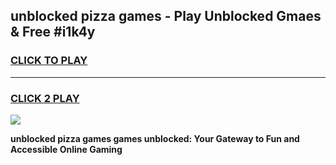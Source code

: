 
## unblocked pizza games - Play Unblocked Gmaes & Free #i1k4y
<h3>
<a href="https://news.freeplayer.one?title=unblocked_pizza_games&ref=03M">CLICK TO PLAY</a></h3>
<hr>

<h3>
<a href="https://news.freeplayer.one?title=unblocked_pizza_games&ref=03M">CLICK 2 PLAY</a>
  
</h3>

<a href="https://news.freeplayer.one?title=unblocked_pizza_games&ref=03M"><img src="https://clearcache.store/games.png"></a>


**unblocked pizza games games unblocked: Your Gateway to Fun and Accessible Online Gaming**
